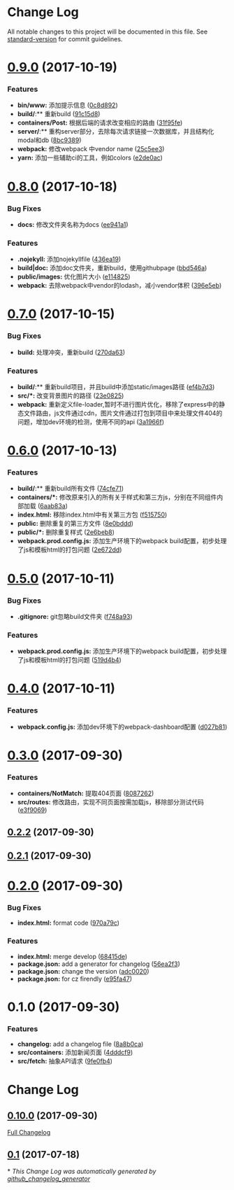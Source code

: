 # Change Log

All notable changes to this project will be documented in this file. See [standard-version](https://github.com/conventional-changelog/standard-version) for commit guidelines.

<a name="0.9.0"></a>
# [0.9.0](https://github.com/BeAce/expressjs-react-blog/compare/v0.8.0...v0.9.0) (2017-10-19)


### Features

* **bin/www:** 添加提示信息 ([0c8d892](https://github.com/BeAce/expressjs-react-blog/commit/0c8d892))
* **build/**:** 重新build ([91c15d8](https://github.com/BeAce/expressjs-react-blog/commit/91c15d8))
* **containers/Post:** 根据后端的请求改变相应的路由 ([31f95fe](https://github.com/BeAce/expressjs-react-blog/commit/31f95fe))
* **server/**:** 重构server部分，去除每次请求链接一次数据库，并且结构化modal和db ([8bc9389](https://github.com/BeAce/expressjs-react-blog/commit/8bc9389))
* **webpack:** 修改webpack 中vendor name ([25c5ee3](https://github.com/BeAce/expressjs-react-blog/commit/25c5ee3))
* **yarn:** 添加一些辅助ci的工具，例如colors ([e2de0ac](https://github.com/BeAce/expressjs-react-blog/commit/e2de0ac))



<a name="0.8.0"></a>
# [0.8.0](https://github.com/BeAce/expressjs-react-blog/compare/v0.7.0...v0.8.0) (2017-10-18)


### Bug Fixes

* **docs:** 修改文件夹名称为docs ([ee941a1](https://github.com/BeAce/expressjs-react-blog/commit/ee941a1))


### Features

* **.nojekyll:** 添加nojekyllfile ([436ea19](https://github.com/BeAce/expressjs-react-blog/commit/436ea19))
* **build|doc:** 添加doc文件夹，重新build，使用githubpage ([bbd546a](https://github.com/BeAce/expressjs-react-blog/commit/bbd546a))
* **public/images:** 优化图片大小 ([e114825](https://github.com/BeAce/expressjs-react-blog/commit/e114825))
* **webpack:** 去除webpack中vendor的lodash，减小vendor体积 ([396e5eb](https://github.com/BeAce/expressjs-react-blog/commit/396e5eb))



<a name="0.7.0"></a>
# [0.7.0](https://github.com/BeAce/expressjs-react-blog/compare/v0.6.0...v0.7.0) (2017-10-15)


### Bug Fixes

* **build:** 处理冲突，重新build ([270da63](https://github.com/BeAce/expressjs-react-blog/commit/270da63))


### Features

* **build/**:** 重新build项目，并且build中添加static/images路径 ([ef4b7d3](https://github.com/BeAce/expressjs-react-blog/commit/ef4b7d3))
* **src/*:** 改变背景图片的路径 ([23e0825](https://github.com/BeAce/expressjs-react-blog/commit/23e0825))
* **webpack:** 重新定义file-loader,暂时不进行图片优化，移除了express中的静态文件路由，js文件通过cdn，图片文件通过打包到项目中来处理文件404的问题，增加dev环境的检测，使用不同的api ([3a1966f](https://github.com/BeAce/expressjs-react-blog/commit/3a1966f))



<a name="0.6.0"></a>
# [0.6.0](https://github.com/BeAce/expressjs-react-blog/compare/v0.5.0...v0.6.0) (2017-10-13)


### Features

* **build/**:** 重新build所有文件 ([74cfe71](https://github.com/BeAce/expressjs-react-blog/commit/74cfe71))
* **containers/*:** 修改原来引入的所有关于样式和第三方js，分别在不同组件内部加载 ([6aab83a](https://github.com/BeAce/expressjs-react-blog/commit/6aab83a))
* **index.html:** 移除index.html中有关第三方包 ([f515750](https://github.com/BeAce/expressjs-react-blog/commit/f515750))
* **public:** 删除重复的第三方文件 ([8e0bddd](https://github.com/BeAce/expressjs-react-blog/commit/8e0bddd))
* **public/*:** 删除重复样式 ([2e6beb8](https://github.com/BeAce/expressjs-react-blog/commit/2e6beb8))
* **webpack.prod.config.js:** 添加生产环境下的webpack build配置，初步处理了js和模板html的打包问题 ([2e672dd](https://github.com/BeAce/expressjs-react-blog/commit/2e672dd))



<a name="0.5.0"></a>
# [0.5.0](https://github.com/BeAce/expressjs-react-blog/compare/v0.4.0...v0.5.0) (2017-10-11)


### Bug Fixes

* **.gitignore:** git忽略build文件夹 ([f748a93](https://github.com/BeAce/expressjs-react-blog/commit/f748a93))


### Features

* **webpack.prod.config.js:** 添加生产环境下的webpack build配置，初步处理了js和模板html的打包问题 ([519d4b4](https://github.com/BeAce/expressjs-react-blog/commit/519d4b4))



<a name="0.4.0"></a>
# [0.4.0](https://github.com/BeAce/expressjs-react-blog/compare/v0.3.0...v0.4.0) (2017-10-11)


### Features

* **webpack.config.js:** 添加dev环境下的webpack-dashboard配置 ([d027b81](https://github.com/BeAce/expressjs-react-blog/commit/d027b81))



<a name="0.3.0"></a>
# [0.3.0](https://github.com/BeAce/expressjs-react-blog/compare/v0.2.2...v0.3.0) (2017-09-30)


### Features

* **containers/NotMatch:** 提取404页面 ([8087262](https://github.com/BeAce/expressjs-react-blog/commit/8087262))
* **src/routes:** 修改路由，实现不同页面按需加载js，移除部分测试代码 ([e3f9069](https://github.com/BeAce/expressjs-react-blog/commit/e3f9069))



<a name="0.2.2"></a>
## [0.2.2](https://github.com/BeAce/expressjs-react-blog/compare/v0.2.1...v0.2.2) (2017-09-30)



<a name="0.2.1"></a>
## [0.2.1](https://github.com/BeAce/expressjs-react-blog/compare/v0.2.0...v0.2.1) (2017-09-30)



<a name="0.2.0"></a>
# [0.2.0](https://github.com/BeAce/expressjs-react-blog/compare/v0.1.0...v0.2.0) (2017-09-30)


### Bug Fixes

* **index.html:** format code ([970a79c](https://github.com/BeAce/expressjs-react-blog/commit/970a79c))


### Features

* **index.html:** merge develop ([68415de](https://github.com/BeAce/expressjs-react-blog/commit/68415de))
* **package.json:** add a generator for changelog ([56ea2f3](https://github.com/BeAce/expressjs-react-blog/commit/56ea2f3))
* **package.json:** change the version ([adc0020](https://github.com/BeAce/expressjs-react-blog/commit/adc0020))
* **package.json:** for cz firendly ([e95fa47](https://github.com/BeAce/expressjs-react-blog/commit/e95fa47))



<a name="0.1.0"></a>
# 0.1.0 (2017-09-30)


### Features

* **changelog:** add a changelog file ([8a8b0ca](https://github.com/BeAce/expressjs-react-blog/commit/8a8b0ca))
* **src/containers:** 添加新闻页面 ([4dddcf9](https://github.com/BeAce/expressjs-react-blog/commit/4dddcf9))
* **src/fetch:** 抽象API请求 ([9fe0fb4](https://github.com/BeAce/expressjs-react-blog/commit/9fe0fb4))



# Change Log

## [0.10.0](https://github.com/BeAce/expressjs-react-blog/tree/0.10.0) (2017-09-30)
[Full Changelog](https://github.com/BeAce/expressjs-react-blog/compare/0.1...0.10.0)

## [0.1](https://github.com/BeAce/expressjs-react-blog/tree/0.1) (2017-07-18)


\* *This Change Log was automatically generated by [github_changelog_generator](https://github.com/skywinder/Github-Changelog-Generator)*
